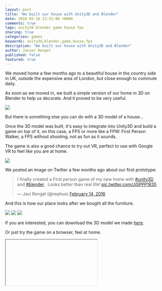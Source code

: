 ```yaml
---
layout: post
title: "We built our house with Unity3D and Blender"
date: 2016-05-16 22:51:00 +0000
comments: true
tags: unity3d blender game house fps
sharing: true
categories: games
keywords: unity3d,blender,game,house,fps
description: "We built our house with Unity3D and Blender"
author: Javier Rengel
published: false
featured: true
---
```


We moved home a few months ago to a beautiful house in the country side in UK,
outside the expensive area of London, but close enough to commute daily.

As soon as we moved in, we built a simple version of our home in 3D on Blender
 to help us decorate. And it proved to be very useful.

 <img src='TODO'/>

But there is something else you can do with a 3D model of a house...

<!-- more -->

Once the 3D model was built, it's easy to integrate into Unity3D and build
a game on top of it, on this case, a FPS or more like a FPW: First Person Walker,
a FPS without shooting, not as fun as it sounds.

The game is also a good chance to try out VR, perfect to use with Google VR to feel
like you are at home.

<img src='TODO'/>

We posted an image on Twitter a few months ago about our first prototype:

<blockquote class="twitter-tweet" data-lang="en"><p lang="en" dir="ltr">I finally created a First person game of my new home with <a href="https://twitter.com/hashtag/unity3D?src=hash">#unity3D</a> and <a href="https://twitter.com/hashtag/blender?src=hash">#blender</a> . Looks better than real life! <a href="https://t.co/JjSPPP1835">pic.twitter.com/JjSPPP1835</a></p>&mdash; Javi Rengel (@rephus) <a href="https://twitter.com/rephus/status/698998470280089600">February 14, 2016</a></blockquote>
<script async src="//platform.twitter.com/widgets.js" charset="utf-8"></script>

And this is how our place looks after we bought all the furniture.

<img src='TODO'/>
<img src='TODO'/>
<img src='TODO'/>

If you are interested, you can download the 3D model we made [here](TODO).

Or just try the game on a browser, feel at home.

<iframe embed game TODO > </iframe>

